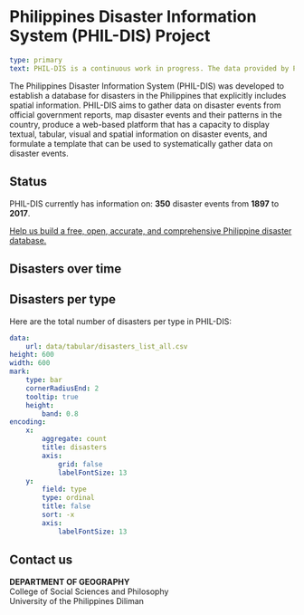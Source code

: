 # Philippines Disaster Information System (PHIL-DIS) Project

```yaml remark
type: primary
text: PHIL-DIS is a continuous work in progress. The data provided by PHIL-DIS is only as accurate and precise as its sources—e.g. official government reports.
```

The Philippines Disaster Information System (PHIL-DIS) was developed to establish a database for disasters in the Philippines that explicitly includes spatial information. PHIL-DIS aims to gather data on disaster events from official government reports, map disaster events and their patterns in the country, produce a web-based platform that has a capacity to display textual, tabular, visual and spatial  information on disaster events, and formulate a template that can be used to systematically gather data on disaster events.

## Status
PHIL-DIS currently has information on: **350** disaster events from **1897** to **2017**. 

[Help us build a free, open, accurate, and comprehensive Philippine disaster database.](/pages/contrib-data.html)

## Disasters over time



## Disasters per type
Here are the total number of disasters per type in PHIL-DIS:

```yaml chart
data:
    url: data/tabular/disasters_list_all.csv
height: 600
width: 600
mark:
    type: bar
    cornerRadiusEnd: 2
    tooltip: true
    height:
        band: 0.8
encoding:
    x:
        aggregate: count
        title: disasters
        axis:
            grid: false
            labelFontSize: 13
    y:
        field: type
        type: ordinal
        title: false
        sort: -x
        axis:
            labelFontSize: 13
```

## Contact us
<strong>DEPARTMENT OF GEOGRAPHY</strong><br>
College of Social Sciences and Philosophy<br>
University of the Philippines Diliman
